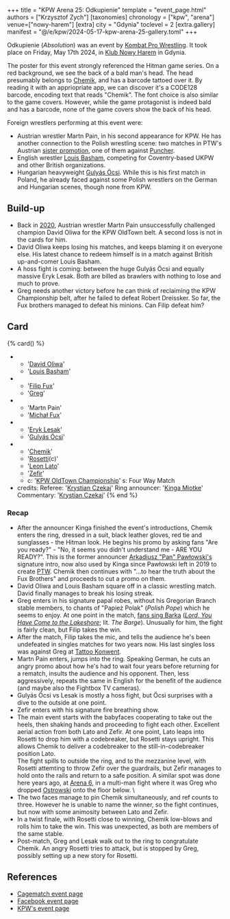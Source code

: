 +++
title = "KPW Arena 25: Odkupienie"
template = "event_page.html"
authors = ["Krzysztof Zych"]
[taxonomies]
chronology = ["kpw", "arena"]
venue=["nowy-harem"]
[extra]
city = "Gdynia"
toclevel = 2
[extra.gallery]
manifest = "@/e/kpw/2024-05-17-kpw-arena-25-gallery.toml"
+++

Odkupienie (_Absolution_) was an event by [Kombat Pro Wrestling](@/o/kpw.md). It took place on Friday, May 17th 2024, in [Klub Nowy Harem](@/v/atlantic-nh-gdynia.md) in Gdynia.

The poster for this event strongly referenced the Hitman game series. On a red background, we see the back of a bald man's head. The head presumably belongs to [Chemik](@/w/chemik.md), and has a barcode tattoed over it. By reading it with an appriopriate app, we can discover it's a CODE128 barcode, encoding text that reads "Chemik". The font choice is also similar to the game covers. However, while the game protagonist is indeed bald and has a barcode, none of the game covers show the back of his head.

Foreign wrestlers performing at this event were:

* Austrian wrestler Martn Pain, in his second appearance for KPW. He has another connection to the Polish wrestling scene: two matches in PTW's Austrian [sister promotion](@/o/ptw.md#expansion-into-austria), one of them against [Puncher](@/w/puncher.md).
* English wrestler [Louis Basham](@/w/louis-basham.md), competing for Coventry-based UKPW and other British organizations.
* Hungarian heavyweight [Gulyás Öcsi](@/w/gulyas-ocsi.md). While this is his first match in Poland, he already faced against some Polish wrestlers on the German and Hungarian scenes, though none from KPW.

## Build-up

* Back in [2020](@/e/kpw/2020-02-01-kpw-arena-16.md), Austrian wrestler Martn Pain unsuccessfully challenged champion David Oliwa for the KPW OldTown belt. A second loss is not in the cards for him.
* David Oliwa keeps losing his matches, and keeps blaming it on everyone else. His latest chance to redeem himself is in a match against British up-and-comer Louis Basham.
* A hoss fight is coming: between the huge Gulyás Öcsi and equally massive Eryk Lesak. Both are billed as brawlers with nothing to lose and much to prove.
* Greg needs another victory before he can think of reclaiming the KPW Championship belt, after he failed to defeat Robert Dreissker. So far, the Fux brothers managed to defeat his minions. Can Filip defeat him?

## Card

{% card() %}
- - '[David Oliwa](@/w/david-oliwa.md)'
  - '[Louis Basham](@/w/louis-basham.md)'
- - '[Filip Fux](@/w/filip-fux.md)'
  - '[Greg](@/w/greg.md)'
- - 'Martn Pain'
  - '[Michał Fux](@/w/michal-fux.md)'
- - '[Eryk Lesak](@/w/eryk-lesak.md)'
  - '[Gulyás Öcsi](@/w/gulyas-ocsi.md)'
- - '[Chemik](@/w/chemik.md)'
  - '[Rosetti](@/w/rosetti.md)(c)'
  - '[Leon Lato](@/w/leon-lato.md)'
  - '[Zefir](@/w/zefir.md)'
  - c: '[KPW OldTown Championship](@/c/kpw-old-town-championship.md)'
    s: Four Way Match
- credits:
    Referee: '[Krystian Czekaj](@/w/krystian-czekaj.md)'
    Ring announcer: '[Kinga Miotke](@/w/kinga-miotke.md)'
    Commentary: '[Krystian Czekaj](@/w/krystian-czekaj.md)'
{% end %}

### Recap

* After the announcer Kinga finished the event's introductions, Chemik enters the ring, dressed in a suit, black leather gloves, red tie and sunglasses - the Hitman look. He begins his promo by asking fans "Are you ready?" - "No, it seems you didn't understand me - ARE YOU READY?". This is the former announcer [Arkadiusz "Pan" Pawłowski's](@/w/pan-pawlowski.md) signature intro, now also used by Kinga since Pawłowski left in 2019 to create [PTW](@/o/ptw.md). Chemik then continues with "...to hear the truth about the Fux Brothers" and proceeds to cut a promo on them.
* David Oliwa and Louis Basham square off in a classic wrestling match. David finally manages to break his losing streak.
* Greg enters in his signature papal robes, without his Gregorian Branch stable members, to chants of "Papież Polak" (_Polish Pope_) which he seems to enjoy. At one point in the match, [fans sing Barka](@/a/polish-wrestling-chants.md) (_[Lord, You Have Come to the Lakeshore][barka]_; lit. _The Barge_). Unusually for him, the fight is fairly clean, but Filip takes the win.
* After the match, Filip takes the mic, and tells the audience he's been undefeated in singles matches for two years now. His last singles loss was against Greg at [Tattoo Konwent](@/e/kpw/2022-07-30-kpw-tattoo-konwent-2022.md).
* Martn Pain enters, jumps into the ring. Speaking German, he cuts an angry promo about how he's had to wait four years before returning for a rematch, insults the audience and his opponent. Then, less aggressively, repeats the same in English for the benefit of the audience (and maybe also the Fightbox TV cameras).
* Gulyás Öcsi vs Lesak is mostly a hoss fight, but Öcsi surprises with a dive to the outside at one point.
* Zefir enters with his signature fire breathing show.
* The main event starts with the babyfaces cooperating to take out the heels, then shaking hands and proceeding to fight each other. Excellent aerial action from both Lato and Zefir.
  At one point, Lato leaps into Rosetti to drop him with a codebreaker, but Rosetti stays upright. This allows Chemik to deliver a codebreaker to the still-in-codebreaker position Lato. \
  The fight spills to outside the ring, and to the mezzanine level, with Rosetti attemting to throw Zefir over the guardrails, but Zefir manages to hold onto the rails and return to a safe position.
  A similar spot was done here years ago, at [Arena 6](@/e/kpw/2017-04-08-kpw-arena-6.md), in a multi-man fight where it was Greg who dropped [Ostrowski](@/w/ostrowski.md) onto the floor below. \
* The two faces manage to pin Chemik simultaneously, and ref counts to three. However he is unable to name the winner, so the fight continues, but now with some animosity between Lato and Zefir.
* In a twist finale, with Rosetti close to winning, Chemik low-blows and rolls him to take the win. This was unexpected, as both are members of the same stable.
* Post-match, Greg and Lesak walk out to the ring to congratulate Chemik. An angry Rosetti tries to attack, but is stopped by Greg, possibly setting up a new story for Rosetti.

## References

* [Cagematch event page](https://www.cagematch.net/?id=1&nr=393602)
* [Facebook event page](https://www.facebook.com/events/755462466329460)
* [KPW's event page](https://kpwrestling.pl/events/kpw-arena-25/)

[barka]: https://en.wikipedia.org/wiki/Lord,_You_Have_Come_to_the_Lakeshore
